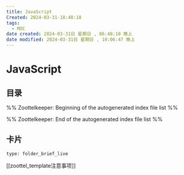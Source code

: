 ```yaml
---
title: JavaScript
Created: 2024-03-31-18:48:18
tags:
  - MOC
date created: 2024-03-31日 星期日 , 06:48:18 晚上
date modified: 2024-03-31日 星期日 , 10:06:47 晚上
---
```

# JavaScript

## 目录



%% Zoottelkeeper: Beginning of the autogenerated index file list  %%

%% Zoottelkeeper: End of the autogenerated index file list  %%











## 卡片

```ccard
type: folder_brief_live
```




















[[zoottel_template注意事项]]